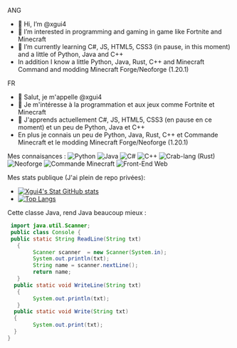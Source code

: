 ANG
- 👋 Hi, I’m @xgui4
- 👀 I’m interested in programming and gaming in game like Fortnite and Minecraft
- 🌱 I’m currently learning C#, JS, HTML5, CSS3 (in pause, in this moment) and a little of Python, Java and C++
- In addition I know a little Python, Java, Rust, C++ and Minecraft Command and modding Minecraft Forge/Neoforge (1.20.1)
  
FR
- 👋 Salut, je m'appelle @xgui4
- 👀 Je m'intéresse à la programmation et aux jeux comme Fortnite et Minecraft
- 🌱 J'apprends actuellement C#, JS, HTML5, CSS3 (en pause en ce moment) et un peu de Python, Java et C++
- En plus je connais un peu de Python, Java, Rust, C++ et Commande Minecraft et le modding Minecraft Forge/Neoforge (1.20.1)

Mes connaisances : 
  ![Python](https://github.com/xgui4/xgui4/assets/134389196/20855c91-1775-4d5e-9670-e0483641c47e)
  ![Java](https://github.com/xgui4/xgui4/assets/134389196/98fb7724-cfbe-4a6b-bb75-6a0dd4bcd448)
  ![C#](https://github.com/xgui4/xgui4/assets/134389196/9d9e4d47-c113-4949-9f02-557e6d35185b)
  ![C++](https://upload.wikimedia.org/wikipedia/commons/thumb/1/18/ISO_C%2B%2B_Logo.svg/180px-ISO_C%2B%2B_Logo.svg.png)
  ![Crab-lang (Rust)](https://upload.wikimedia.org/wikipedia/commons/thumb/2/20/Rustacean-orig-noshadow.svg/1280px-Rustacean-orig-noshadow.svg.png)
  ![Neoforge](https://github.com/xgui4/xgui4/assets/134389196/6872e381-9022-4209-a980-73cff8414b3a)
  ![Commande Minecraft](https://github.com/xgui4/xgui4/assets/134389196/16ec6677-f088-49c4-b9f5-0902912a25f6)
  ![Front-End Web](https://github.com/xgui4/xgui4/assets/134389196/393ac7fb-410d-4c4b-adb2-39f235748497)

Mes stats publique (J'ai plein de repo privées): 
- [![Xgui4's Stat GitHub stats](https://github-readme-stats.vercel.app/api?username=xgui4)](https://github.com/anuraghazra/github-readme-stats)
- [![Top Langs](https://github-readme-stats-git-masterrstaa-rickstaa.vercel.app/api/top-langs/?username=xgui4)](https://github.com/anuraghazra/github-readme-stats)

Cette classe Java, rend Java beaucoup mieux :
``` java
 import java.util.Scanner;
 public class Console {
 public static String ReadLine(String txt)
   {
        Scanner scanner  = new Scanner(System.in);
        System.out.println(txt);
        String name = scanner.nextLine();
        return name;
   }
  public static void WriteLine(String txt)
   {
        System.out.println(txt);
   }
  public static void Write(String txt)
  {
        System.out.print(txt);
  }
} 
```
